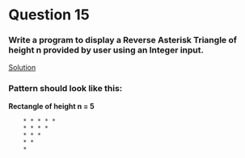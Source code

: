 # Question 15

### Write a program to display a Reverse Asterisk Triangle of height **n** provided by user using an Integer input.

[Solution](/techgig/pattern_15/rev_ast_triangle.java)

### Pattern should look like this:

**Rectangle of height n = 5**
```
    * * * * *
    * * * *
    * * *
    * *
    *
```